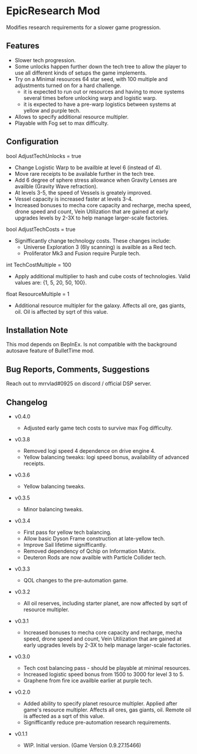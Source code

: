 # EpicResearch Mod
Modifies research requirements for a slower game progression.

## Features
- Slower tech progression.
- Some unlocks happen further down the tech tree to allow the player to use all different kinds of setups the game implements.
- Try on a Minimal resources 64 star seed, with 100 multiple and adjustments turned on for a hard challenge.
    - it is expected to run out or resources and having to move systems several times before unlocking warp and logistic warp.
    - it is expected to have a pre-warp logistics between systems at yellow and purple tech.
- Allows to specify additional resource multipler.
- Playable with Fog set to max difficulty.

## Configuration
bool AdjustTechUnlocks = true

- Change Logistic Warp to be availble at level 6 (instead of 4).
- Move rare receipts to be available further in the tech tree.
- Add 6 degree of sphere stress allowance when Gravity Lenses are availble (Gravity Wave refraction).
- At levels 3-5, the speed of Vessels is greately improved.
- Vessel capacity is increased faster at levels 3-4.
- Increased bonuses to mecha core capacity and recharge, mecha speed, drone speed and count, Vein Utilization that are gained at early upgrades levels by 2-3X to help manage larger-scale factories.


bool  AdjustTechCosts = true
- Signifficantly change technology costs. These changes include:
    - Universe Exploration 3 (6ly scanning) is availble as a Red tech.
    - Proliferator Mk3 and Fusion require Purple tech.

int TechCostMultiple = 100
- Apply additional multiplier to hash and cube costs of technologies. Valid values are: {1, 5, 20, 50, 100}.

float ResourceMultiple = 1
- Additional resource multipler for the galaxy. Affects all ore, gas giants, oil. Oil is affected by sqrt of this value.

## Installation Note
This mod depends on BepInEx.
Is not compatible with the background autosave feature of BulletTime mod.

## Bug Reports, Comments, Suggestions
Reach out to mrrvlad#0925 on discord / official DSP server.

## Changelog
- v0.4.0
    - Adjusted early game tech costs to survive max Fog difficulty.

- v0.3.8
    - Removed logi speed 4 dependence on drive engine 4.
    - Yellow balancing tweaks: logi speed bonus, availability of advanced receipts. 

- v0.3.6
    - Yellow balancing tweaks.

- v0.3.5
    - Minor balancing tweaks.

- v0.3.4
    - First pass for yellow tech balancing. 
    - Allow basic Dyson Frame construction at late-yellow tech.
    - Improve Sail lifetime signifficantly.
    - Removed dependency of Qchip on Information Matrix.
    - Deuteron Rods are now availble with Particle Collider tech.

- v0.3.3
    - QOL changes to the pre-automation game.

- v0.3.2
    - All oil reserves, including starter planet, are now affected by sqrt of resource multipler.

- v0.3.1
    - Increased bonuses to mecha core capacity and recharge, mecha speed, drone speed and count, Vein Utilization that are gained at early upgrades levels by 2-3X to help manage larger-scale factories.

- v0.3.0
	- Tech cost balancing pass - should be playable at minimal resources.
    - Increased logistic speed bonus from 1500 to 3000 for level 3 to 5.
    - Graphene from fire ice availble earlier at purple tech.

- v0.2.0
	- Added ability to specify planet resource multipler. Applied after game's resource multipler. Affects all ores, gas giants, oil. Remote oil is affected as a sqrt of this value.
    - Signifficantly reduce pre-automation research requirements.

- v0.1.1
	- WIP. Initial version. (Game Version 0.9.27.15466)